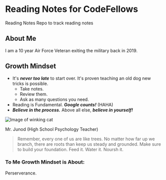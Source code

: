 # Reading Notes for CodeFellows

Reading Notes Repo to track reading notes

## About Me


I am a 10 year Air Force Veteran exiting the military back in 2019.


## Growth Mindset
- It's ***never too late*** to start over. It's proven teaching an old dog new tricks is possible.
  - Take notes.
  - Review them.
  - Ask as many questions you need.
- Reading is Fundamental. ***Google counts!*** (HAHA)
- ***Believe in the process.*** Above all else, ***believe in yourself!***

![Image of winking cat](https://media.tenor.com/images/380300aebf287514a9d2035d7bdad03a/tenor.gif)


Mr. Junod (High School Psychology Teacher)
>Remember, every one of us are like trees. No matter how far up we branch, there are roots than keep us steady and grounded. Make sure to build your foundation. Feed it. Water it. Noursh it.

### To Me Growth Mindset is About:
Perserverance.

